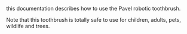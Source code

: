 this documentation describes how to use the Pavel robotic toothbrush.

Note that this toothbrush is totally safe to use for children, adults, pets, wildlife and trees.
